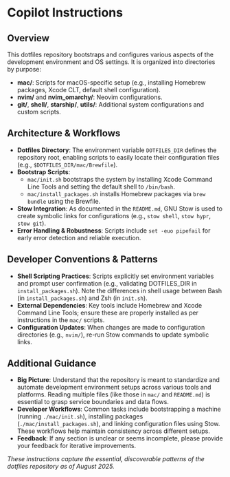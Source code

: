 # Copilot Instructions

## Overview

This dotfiles repository bootstraps and configures various aspects of the development environment and OS settings. It is organized into directories by purpose:

- **mac/**: Scripts for macOS-specific setup (e.g., installing Homebrew packages, Xcode CLT, default shell configuration).
- **nvim/** and **nvim_omarchy/**: Neovim configurations.
- **git/**, **shell/**, **starship/**, **utils/**: Additional system configurations and custom scripts.

## Architecture & Workflows

- **Dotfiles Directory**: The environment variable `DOTFILES_DIR` defines the repository root, enabling scripts to easily locate their configuration files (e.g., `$DOTFILES_DIR/mac/Brewfile`).
- **Bootstrap Scripts**: 
  - `mac/init.sh` bootstraps the system by installing Xcode Command Line Tools and setting the default shell to `/bin/bash`.
  - `mac/install_packages.sh` installs Homebrew packages via `brew bundle` using the Brewfile.
- **Stow Integration**: As documented in the `README.md`, GNU Stow is used to create symbolic links for configurations (e.g., `stow shell`, `stow hypr`, `stow git`).
- **Error Handling & Robustness**: Scripts include `set -euo pipefail` for early error detection and reliable execution.

## Developer Conventions & Patterns

- **Shell Scripting Practices**: Scripts explicitly set environment variables and prompt user confirmation (e.g., validating DOTFILES_DIR in `install_packages.sh`). Note the differences in shell usage between Bash (in `install_packages.sh`) and Zsh (in `init.sh`).
- **External Dependencies**: Key tools include Homebrew and Xcode Command Line Tools; ensure these are properly installed as per instructions in the `mac/` scripts.
- **Configuration Updates**: When changes are made to configuration directories (e.g., `nvim/`), re-run Stow commands to update symbolic links.

## Additional Guidance

- **Big Picture**: Understand that the repository is meant to standardize and automate development environment setups across various tools and platforms. Reading multiple files (like those in `mac/` and `README.md`) is essential to grasp service boundaries and data flows.
- **Developer Workflows**: Common tasks include bootstrapping a machine (running `./mac/init.sh`), installing packages (`./mac/install_packages.sh`), and linking configuration files using Stow. These workflows help maintain consistency across different setups.
- **Feedback**: If any section is unclear or seems incomplete, please provide your feedback for iterative improvements.

*These instructions capture the essential, discoverable patterns of the dotfiles repository as of August 2025.*
